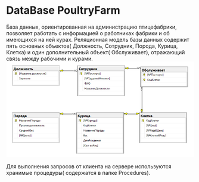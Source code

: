 # DataBase PoultryFarm
База данных, ориентированная на администрацию птицефабрики, позволяет работать с информацией о работниках фабрики и об имеющихся на ней курах.
Реляционная модель базы данных содержит пять основных объектов( Должность, Сотрудник, Порода, Курица, Клетка) и один дополнительный объект( Обслуживает), отражающий связь между рабочими и курами.
![ER – модель предметной области «Птицефабрика»](https://github.com/Kris-Peach/DataBasePoultryFarm/raw/master/DataBasePoultryFarm/Resource/Diagram_ER.PNG)

Для выполнения запросов от клиента на сервере используются хранимые процедуры( содержатся в папке Procedures).
